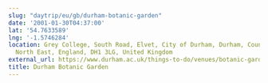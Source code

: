 ```yaml
---
slug: "daytrip/eu/gb/durham-botanic-garden"
date: '2001-01-30T04:37:00'
lat: '54.7633589'
lng: '-1.5746284'
location: Grey College, South Road, Elvet, City of Durham, Durham, County Durham,
  North East, England, DH1 3LG, United Kingdom
external_url: https://www.durham.ac.uk/things-to-do/venues/botanic-garden/
title: Durham Botanic Garden
---
```



